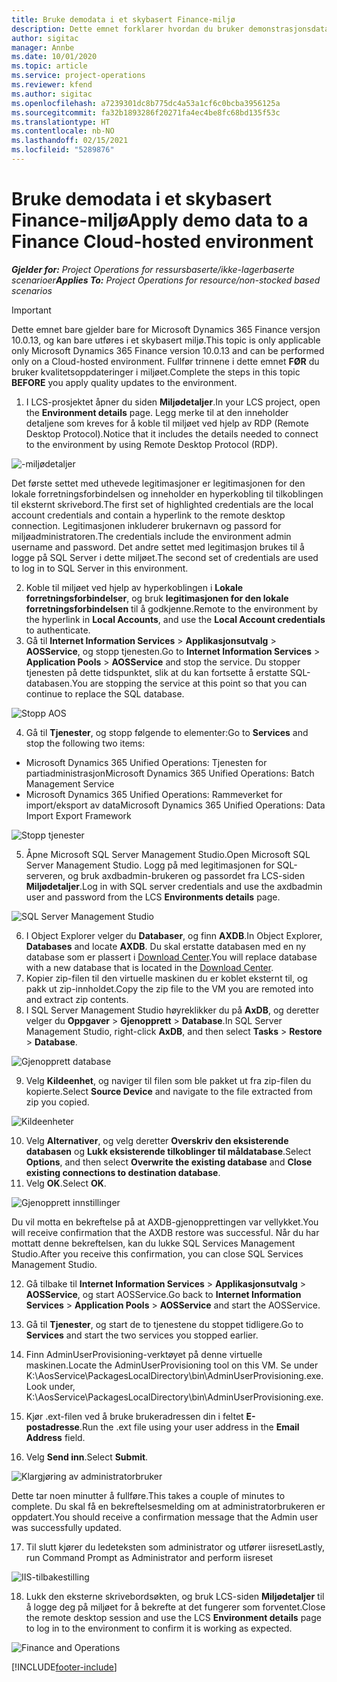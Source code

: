 ```yaml
---
title: Bruke demodata i et skybasert Finance-miljø
description: Dette emnet forklarer hvordan du bruker demonstrasjonsdata fra Project Operations i et skydriftet Dynamics 365 Finance-miljø.
author: sigitac
manager: Annbe
ms.date: 10/01/2020
ms.topic: article
ms.service: project-operations
ms.reviewer: kfend
ms.author: sigitac
ms.openlocfilehash: a7239301dc8b775dc4a53a1cf6c0bcba3956125a
ms.sourcegitcommit: fa32b1893286f20271fa4ec4be8fc68bd135f53c
ms.translationtype: HT
ms.contentlocale: nb-NO
ms.lasthandoff: 02/15/2021
ms.locfileid: "5289876"
---
```

# <a name="apply-demo-data-to-a-finance-cloud-hosted-environment"></a><span data-ttu-id="9b4f5-103">Bruke demodata i et skybasert Finance-miljø</span><span class="sxs-lookup"><span data-stu-id="9b4f5-103">Apply demo data to a Finance Cloud-hosted environment</span></span>

<span data-ttu-id="9b4f5-104">_**Gjelder for:** Project Operations for ressursbaserte/ikke-lagerbaserte scenarioer_</span><span class="sxs-lookup"><span data-stu-id="9b4f5-104">_**Applies To:** Project Operations for resource/non-stocked based scenarios_</span></span>

> [!IMPORTANT]
> <span data-ttu-id="9b4f5-105">Dette emnet bare gjelder bare for Microsoft Dynamics 365 Finance versjon 10.0.13, og kan bare utføres i et skybasert miljø.</span><span class="sxs-lookup"><span data-stu-id="9b4f5-105">This topic is only applicable only Microsoft Dynamics 365 Finance version 10.0.13 and can be performed only on a Cloud-hosted environment.</span></span> <span data-ttu-id="9b4f5-106">Fullfør trinnene i dette emnet **FØR** du bruker kvalitetsoppdateringer i miljøet.</span><span class="sxs-lookup"><span data-stu-id="9b4f5-106">Complete the steps in this topic **BEFORE** you apply quality updates to the environment.</span></span>

1. <span data-ttu-id="9b4f5-107">I LCS-prosjektet åpner du siden **Miljødetaljer**.</span><span class="sxs-lookup"><span data-stu-id="9b4f5-107">In your LCS project, open the **Environment details** page.</span></span> <span data-ttu-id="9b4f5-108">Legg merke til at den inneholder detaljene som kreves for å koble til miljøet ved hjelp av RDP (Remote Desktop Protocol).</span><span class="sxs-lookup"><span data-stu-id="9b4f5-108">Notice that it includes the details needed to connect to the environment by using Remote Desktop Protocol (RDP).</span></span>

![-miljødetaljer](./media/1EnvironmentDetails.png)

<span data-ttu-id="9b4f5-110">Det første settet med uthevede legitimasjoner er legitimasjonen for den lokale forretningsforbindelsen og inneholder en hyperkobling til tilkoblingen til eksternt skrivebord.</span><span class="sxs-lookup"><span data-stu-id="9b4f5-110">The first set of highlighted credentials are the local account credentials and contain a hyperlink to the remote desktop connection.</span></span> <span data-ttu-id="9b4f5-111">Legitimasjonen inkluderer brukernavn og passord for miljøadministratoren.</span><span class="sxs-lookup"><span data-stu-id="9b4f5-111">The credentials include the environment admin username and password.</span></span> <span data-ttu-id="9b4f5-112">Det andre settet med legitimasjon brukes til å logge på SQL Server i dette miljøet.</span><span class="sxs-lookup"><span data-stu-id="9b4f5-112">The second set of credentials are used to log in to SQL Server in this environment.</span></span>

2. <span data-ttu-id="9b4f5-113">Koble til miljøet ved hjelp av hyperkoblingen i **Lokale forretningsforbindelser**, og bruk **legitimasjonen for den lokale forretningsforbindelsen** til å godkjenne.</span><span class="sxs-lookup"><span data-stu-id="9b4f5-113">Remote to the environment by the hyperlink in **Local Accounts**, and use the **Local Account credentials** to authenticate.</span></span>
3. <span data-ttu-id="9b4f5-114">Gå til **Internet Information Services** > **Applikasjonsutvalg** > **AOSService**, og stopp tjenesten.</span><span class="sxs-lookup"><span data-stu-id="9b4f5-114">Go to **Internet Information Services** > **Application Pools** > **AOSService** and stop the service.</span></span> <span data-ttu-id="9b4f5-115">Du stopper tjenesten på dette tidspunktet, slik at du kan fortsette å erstatte SQL-databasen.</span><span class="sxs-lookup"><span data-stu-id="9b4f5-115">You are stopping the service at this point so that you can continue to replace the SQL database.</span></span>

![Stopp AOS](./media/2StopAOS.png)

4. <span data-ttu-id="9b4f5-117">Gå til **Tjenester**, og stopp følgende to elementer:</span><span class="sxs-lookup"><span data-stu-id="9b4f5-117">Go to **Services** and stop the following two items:</span></span>

- <span data-ttu-id="9b4f5-118">Microsoft Dynamics 365 Unified Operations: Tjenesten for partiadministrasjon</span><span class="sxs-lookup"><span data-stu-id="9b4f5-118">Microsoft Dynamics 365 Unified Operations: Batch Management Service</span></span>
- <span data-ttu-id="9b4f5-119">Microsoft Dynamics 365 Unified Operations: Rammeverket for import/eksport av data</span><span class="sxs-lookup"><span data-stu-id="9b4f5-119">Microsoft Dynamics 365 Unified Operations: Data Import Export Framework</span></span>

![Stopp tjenester](./media/3StopServices.png)

5. <span data-ttu-id="9b4f5-121">Åpne Microsoft SQL Server Management Studio.</span><span class="sxs-lookup"><span data-stu-id="9b4f5-121">Open Microsoft SQL Server Management Studio.</span></span> <span data-ttu-id="9b4f5-122">Logg på med legitimasjonen for SQL-serveren, og bruk axdbadmin-brukeren og passordet fra LCS-siden **Miljødetaljer**.</span><span class="sxs-lookup"><span data-stu-id="9b4f5-122">Log in with SQL server credentials and use the axdbadmin user and password from the LCS **Environments details** page.</span></span>

![SQL Server Management Studio](./media/4SSMS.png)

6. <span data-ttu-id="9b4f5-124">I Object Explorer velger du **Databaser**, og finn **AXDB**.</span><span class="sxs-lookup"><span data-stu-id="9b4f5-124">In Object Explorer, **Databases** and locate **AXDB**.</span></span> <span data-ttu-id="9b4f5-125">Du skal erstatte databasen med en ny database som er plassert i [Download Center](https://download.microsoft.com/download/1/a/3/1a314bd2-b082-4a87-abdc-1ba26c92b63d/ProjOpsDemoDataFOGARelease.zip).</span><span class="sxs-lookup"><span data-stu-id="9b4f5-125">You will replace database with a new database that is located in the [Download Center](https://download.microsoft.com/download/1/a/3/1a314bd2-b082-4a87-abdc-1ba26c92b63d/ProjOpsDemoDataFOGARelease.zip).</span></span> 
7. <span data-ttu-id="9b4f5-126">Kopier zip-filen til den virtuelle maskinen du er koblet eksternt til, og pakk ut zip-innholdet.</span><span class="sxs-lookup"><span data-stu-id="9b4f5-126">Copy the zip file to the VM you are remoted into and extract zip contents.</span></span>
8. <span data-ttu-id="9b4f5-127">I SQL Server Management Studio høyreklikker du på **AxDB**, og deretter velger du **Oppgaver** > **Gjenopprett** > **Database**.</span><span class="sxs-lookup"><span data-stu-id="9b4f5-127">In SQL Server Management Studio, right-click **AxDB**, and then select **Tasks** > **Restore** > **Database**.</span></span>

![Gjenopprett database](./media/5RestoreDatabase.png)

9. <span data-ttu-id="9b4f5-129">Velg **Kildeenhet**, og naviger til filen som ble pakket ut fra zip-filen du kopierte.</span><span class="sxs-lookup"><span data-stu-id="9b4f5-129">Select **Source Device** and navigate to the file extracted from zip you copied.</span></span>

![Kildeenheter](./media/6SourceDevice.png)

10. <span data-ttu-id="9b4f5-131">Velg **Alternativer**, og velg deretter **Overskriv den eksisterende databasen** og **Lukk eksisterende tilkoblinger til måldatabase**.</span><span class="sxs-lookup"><span data-stu-id="9b4f5-131">Select **Options**, and then select **Overwrite the existing database** and **Close existing connections to destination database**.</span></span> 
11. <span data-ttu-id="9b4f5-132">Velg **OK**.</span><span class="sxs-lookup"><span data-stu-id="9b4f5-132">Select **OK**.</span></span>

![Gjenopprett innstillinger](./media/7RestoreSetting.png)

<span data-ttu-id="9b4f5-134">Du vil motta en bekreftelse på at AXDB-gjenopprettingen var vellykket.</span><span class="sxs-lookup"><span data-stu-id="9b4f5-134">You will receive confirmation that the AXDB restore was successful.</span></span> <span data-ttu-id="9b4f5-135">Når du har mottatt denne bekreftelsen, kan du lukke SQL Services Management Studio.</span><span class="sxs-lookup"><span data-stu-id="9b4f5-135">After you receive this confirmation, you can close SQL Services Management Studio.</span></span>

12. <span data-ttu-id="9b4f5-136">Gå tilbake til **Internet Information Services** > **Applikasjonsutvalg** > **AOSService**, og start AOSService.</span><span class="sxs-lookup"><span data-stu-id="9b4f5-136">Go back to **Internet Information Services** > **Application Pools** > **AOSService** and start the AOSService.</span></span>
13. <span data-ttu-id="9b4f5-137">Gå til **Tjenester**, og start de to tjenestene du stoppet tidligere.</span><span class="sxs-lookup"><span data-stu-id="9b4f5-137">Go to **Services** and start the two services you stopped earlier.</span></span>

14. <span data-ttu-id="9b4f5-138">Finn AdminUserProvisioning-verktøyet på denne virtuelle maskinen.</span><span class="sxs-lookup"><span data-stu-id="9b4f5-138">Locate the AdminUserProvisioning tool on this VM.</span></span> <span data-ttu-id="9b4f5-139">Se under K:\AosService\PackagesLocalDirectory\bin\AdminUserProvisioning.exe.</span><span class="sxs-lookup"><span data-stu-id="9b4f5-139">Look under, K:\AosService\PackagesLocalDirectory\bin\AdminUserProvisioning.exe.</span></span>
15. <span data-ttu-id="9b4f5-140">Kjør .ext-filen ved å bruke brukeradressen din i feltet **E-postadresse**.</span><span class="sxs-lookup"><span data-stu-id="9b4f5-140">Run the .ext file using your user address in the **Email Address** field.</span></span> 
16. <span data-ttu-id="9b4f5-141">Velg **Send inn**.</span><span class="sxs-lookup"><span data-stu-id="9b4f5-141">Select **Submit**.</span></span>

![Klargjøring av administratorbruker](./media/8AdminUserProvisioning.png)

<span data-ttu-id="9b4f5-143">Dette tar noen minutter å fullføre.</span><span class="sxs-lookup"><span data-stu-id="9b4f5-143">This takes a couple of minutes to complete.</span></span> <span data-ttu-id="9b4f5-144">Du skal få en bekreftelsesmelding om at administratorbrukeren er oppdatert.</span><span class="sxs-lookup"><span data-stu-id="9b4f5-144">You should receive a confirmation message that the Admin user was successfully updated.</span></span>

17. <span data-ttu-id="9b4f5-145">Til slutt kjører du ledeteksten som administrator og utfører iisreset</span><span class="sxs-lookup"><span data-stu-id="9b4f5-145">Lastly, run Command Prompt as Administrator and perform iisreset</span></span>

![IIS-tilbakestilling](./media/9IISReset.png)

18. <span data-ttu-id="9b4f5-147">Lukk den eksterne skrivebordsøkten, og bruk LCS-siden **Miljødetaljer** til å logge deg på miljøet for å bekrefte at det fungerer som forventet.</span><span class="sxs-lookup"><span data-stu-id="9b4f5-147">Close the remote desktop session and use the LCS **Environment details** page to log in to the environment to confirm it is working as expected.</span></span>

![Finance and Operations](./media/10FinanceAndOperations.png)


[!INCLUDE[footer-include](../includes/footer-banner.md)]